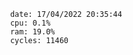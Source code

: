 

                date: 17/04/2022 20:35:44
                cpu: 0.1%
                ram: 19.0%
                cycles: 11460

                         